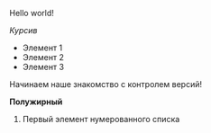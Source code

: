 Hello world!

*Курсив*

* Элемент 1
* Элемент 2
* Элемент 3

Начинаем наше знакомство с контролем версий!

**Полужирный**
1. Первый элемент нумерованного списка
